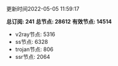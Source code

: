 更新时间2022-05-05 11:59:17

**总订阅: 241**
**总节点: 28612**
**有效节点: 14514**
- v2ray节点: 5316
- ss节点: 6328
- trojan节点: 806
- ssr节点: 2064
